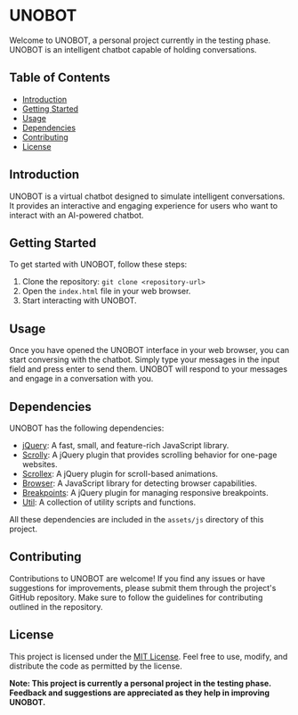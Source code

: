 # UNOBOT

Welcome to UNOBOT, a personal project currently in the testing phase. UNOBOT is an intelligent chatbot capable of holding conversations.

## Table of Contents

- [Introduction](#introduction)
- [Getting Started](#getting-started)
- [Usage](#usage)
- [Dependencies](#dependencies)
- [Contributing](#contributing)
- [License](#license)

## Introduction

UNOBOT is a virtual chatbot designed to simulate intelligent conversations. It provides an interactive and engaging experience for users who want to interact with an AI-powered chatbot.

## Getting Started

To get started with UNOBOT, follow these steps:

1. Clone the repository: `git clone <repository-url>`
2. Open the `index.html` file in your web browser.
3. Start interacting with UNOBOT.

## Usage

Once you have opened the UNOBOT interface in your web browser, you can start conversing with the chatbot. Simply type your messages in the input field and press enter to send them. UNOBOT will respond to your messages and engage in a conversation with you.

## Dependencies

UNOBOT has the following dependencies:

- [jQuery](https://jquery.com/): A fast, small, and feature-rich JavaScript library.
- [Scrolly](https://github.com/ajlkn/jquery.scrolly): A jQuery plugin that provides scrolling behavior for one-page websites.
- [Scrollex](https://github.com/ajlkn/jquery.scrollex): A jQuery plugin for scroll-based animations.
- [Browser](https://github.com/burocratik/browser): A JavaScript library for detecting browser capabilities.
- [Breakpoints](https://github.com/ajlkn/breakpoints): A jQuery plugin for managing responsive breakpoints.
- [Util](https://github.com/ajlkn/util): A collection of utility scripts and functions.

All these dependencies are included in the `assets/js` directory of this project.

## Contributing

Contributions to UNOBOT are welcome! If you find any issues or have suggestions for improvements, please submit them through the project's GitHub repository. Make sure to follow the guidelines for contributing outlined in the repository.

## License

This project is licensed under the [MIT License](LICENSE). Feel free to use, modify, and distribute the code as permitted by the license.

**Note: This project is currently a personal project in the testing phase. Feedback and suggestions are appreciated as they help in improving UNOBOT.**
